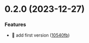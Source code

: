 

# 0.2.0 (2023-12-27)


### Features

* 🎸 add first version ([10540fb](https://github.com/unipackage/testenv/commit/10540fbf944824e0a0fbcf0a4efb7064b9e82a39))
